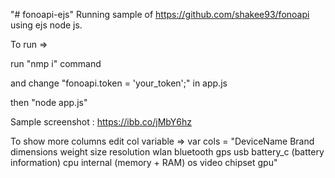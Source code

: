 "# fonoapi-ejs" 
Running sample of https://github.com/shakee93/fonoapi using ejs node js.

To run => 

run "nmp i" command

and change "fonoapi.token = 'your_token';" in app.js

then "node app.js"

Sample screenshot : https://ibb.co/jMbY6hz

To show more columns edit col variable =>
 var cols = "DeviceName
                    Brand
                    dimensions
                    weight
                    size
                    resolution
                    wlan
                    bluetooth
                    gps
                    usb
                    battery_c (battery information)
                    cpu
                    internal (memory + RAM)
                    os
                    video
                    chipset
                    gpu"
